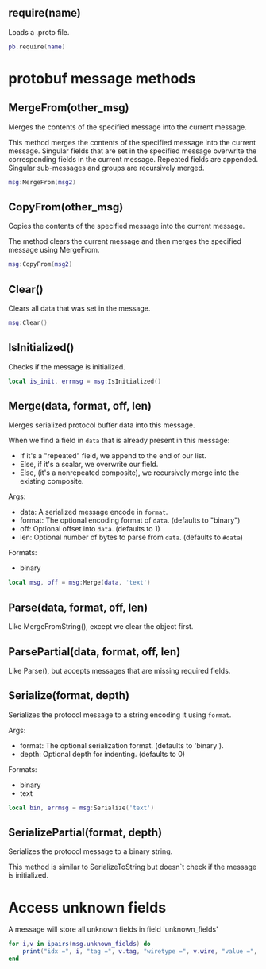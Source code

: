 ## require(name)

Loads a .proto file.

```lua
pb.require(name)  
```

# protobuf message methods

## MergeFrom(other_msg)

Merges the contents of the specified message into the current message.

This method merges the contents of the specified message into the current
message. Singular fields that are set in the specified message overwrite
the corresponding fields in the current message. Repeated fields are
appended. Singular sub-messages and groups are recursively merged.

```lua
msg:MergeFrom(msg2)
```

## CopyFrom(other_msg)

Copies the contents of the specified message into the current message.

The method clears the current message and then merges the specified
message using MergeFrom.

```lua
msg:CopyFrom(msg2)
```

## Clear()

Clears all data that was set in the message.

```lua
msg:Clear()
```

## IsInitialized()

Checks if the message is initialized.

```lua
local is_init, errmsg = msg:IsInitialized()
```

## Merge(data, format, off, len)

Merges serialized protocol buffer data into this message.

When we find a field in `data` that is already present
in this message:

* If it's a "repeated" field, we append to the end of our list.
* Else, if it's a scalar, we overwrite our field.
* Else, (it's a nonrepeated composite), we recursively merge 
into the existing composite.

Args:

* data: A serialized message encode in `format`.
* format: The optional encoding format of `data`.  (defaults to "binary")
* off: Optional offset into `data`.  (defaults to 1)
* len: Optional number of bytes to parse from `data`.  (defaults to `#data`)

Formats:

* binary

```lua
local msg, off = msg:Merge(data, 'text')
```

## Parse(data, format, off, len)

Like MergeFromString(), except we clear the object first.

## ParsePartial(data, format, off, len)

Like Parse(), but accepts messages that are missing required fields. 

## Serialize(format, depth)

Serializes the protocol message to a string encoding it using `format`.

Args:

* format: The optional serialization format.  (defaults to 'binary').
* depth: Optional depth for indenting.  (defaults to 0)

Formats:

* binary
* text

```lua
local bin, errmsg = msg:Serialize('text')
```

## SerializePartial(format, depth)

Serializes the protocol message to a binary string.

This method is similar to SerializeToString but doesn`t check if the
message is initialized.

# Access unknown fields

A message will store all unknown fields in field 'unknown_fields'

```lua
for i,v in ipairs(msg.unknown_fields) do
	print("idx =", i, "tag =", v.tag, "wiretype =", v.wire, "value =", v.value)
end
```

